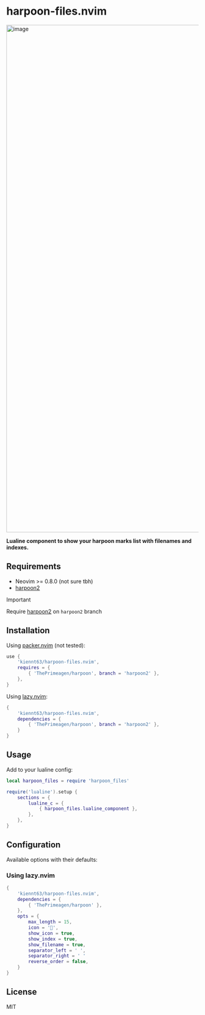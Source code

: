 # harpoon-files.nvim
<img width="1331" alt="image" src="https://github.com/user-attachments/assets/b5e8c523-ecee-469f-b9ab-2ca83b97cfbb" />

**Lualine component to show your harpoon marks list with filenames and indexes.**

## Requirements

- Neovim >= 0.8.0 (not sure tbh)
- [harpoon2](https://github.com/ThePrimeagen/harpoon/tree/harpoon2)

> [!IMPORTANT]  
> Require [harpoon2](https://github.com/ThePrimeagen/harpoon/tree/harpoon2) on `harpoon2` branch
>

## Installation

Using [packer.nvim](https://github.com/wbthomason/packer.nvim) (not tested):

```lua
use {
    'kiennt63/harpoon-files.nvim',
    requires = {
        { 'ThePrimeagen/harpoon', branch = 'harpoon2' },
    },
}
```

Using [lazy.nvim](https://github.com/folke/lazy.nvim):

```lua
{
    'kiennt63/harpoon-files.nvim',
    dependencies = {
        { 'ThePrimeagen/harpoon', branch = 'harpoon2' },
    }
}
```

## Usage

Add to your lualine config:

```lua
local harpoon_files = require 'harpoon_files'

require('lualine').setup {
    sections = {
        lualine_c = {
            { harpoon_files.lualine_component },
        },
    },
}
```

## Configuration

Available options with their defaults:
### Using lazy.nvim
```lua
{
    'kiennt63/harpoon-files.nvim',
    dependencies = {
        { 'ThePrimeagen/harpoon' },
    },
    opts = {
        max_length = 15,
        icon = '',
        show_icon = true,
        show_index = true,
        show_filename = true,
        separator_left = ' ',
        separator_right = ' '
        reverse_order = false,
    }
}

```

## License

MIT
